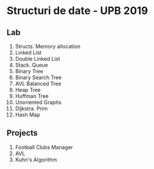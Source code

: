 Structuri de date - UPB 2019
==
Lab
--
1.  Structs. Memory allocation 
2.  Linked List
3.  Double Linked List
4.  Stack. Queue
5.  Binary Tree
6.  Binary Search Tree
7.  AVL Balanced Tree
8.  Heap Tree 
9.  Huffman Tree
10. Unoriented Graphs
11. Dijkstra. Prim
12. Hash Map

Projects
--
1.  Football Clubs Manager
2.  AVL 
3.  Kuhn's Algorithm

